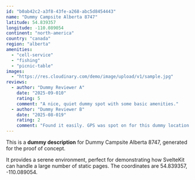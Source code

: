 ```yaml
---
id: "b0ab42c2-a3f8-43fe-a268-abc5d8454443"
name: "Dummy Campsite Alberta 8747"
latitude: 54.839357
longitude: -110.089054
continent: "north-america"
country: "canada"
region: "alberta"
amenities:
  - "cell-service"
  - "fishing"
  - "picnic-table"
images:
  - "https://res.cloudinary.com/demo/image/upload/v1/sample.jpg"
reviews:
  - author: "Dummy Reviewer A"
    date: "2025-09-010"
    rating: 5
    comment: "A nice, quiet dummy spot with some basic amenities."
  - author: "Dummy Reviewer B"
    date: "2025-08-019"
    rating: 2
    comment: "Found it easily. GPS was spot on for this dummy location."
---
```


This is a **dummy description** for Dummy Campsite Alberta 8747, generated for the proof of concept.

It provides a serene environment, perfect for demonstrating how SvelteKit can handle a large number of static pages. The coordinates are 54.839357, -110.089054.
